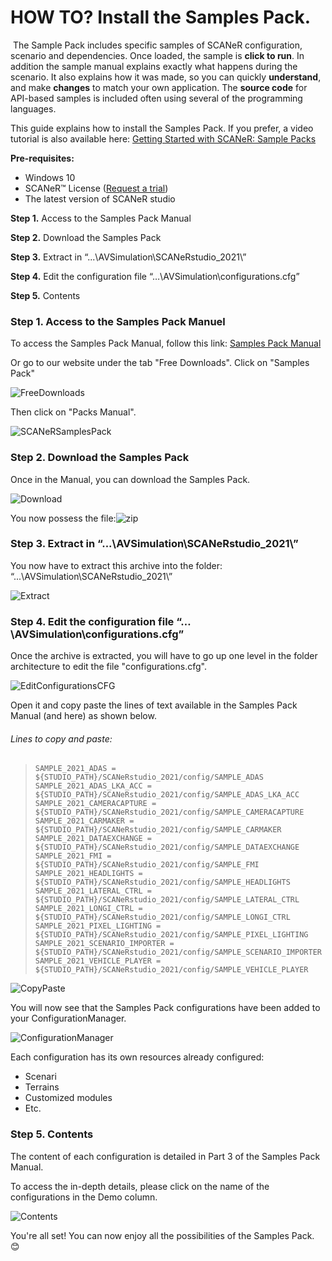 # HOW TO? Install the Samples Pack.

​	The Sample Pack includes specific samples of SCANeR configuration, scenario and dependencies. Once loaded, the sample is **click to run**. In addition the sample manual explains exactly what happens during the scenario. It also explains how it was made, so you can quickly **understand**, and make **changes** to match your own application. The **source code** for API-based samples is included often using several of the programming languages.

This guide explains how to install the Samples Pack. If you prefer, a video tutorial is also available here: [Getting Started with SCANeR: Sample Packs](https://youtu.be/RaJ-1HfnqTM)

**Pre-requisites:** 

- Windows 10
- SCANeR™ License ([Request a trial](https://www.avsimulation.com/scaner-studio-trial/))
- The latest version of SCANeR studio

**Step 1.** Access to the Samples Pack Manual

**Step 2.** Download the Samples Pack

**Step 3.** Extract in “...\AVSimulation\SCANeRstudio_2021\”

**Step 4.** Edit the configuration file “…\AVSimulation\configurations.cfg”

**Step 5.** Contents

### Step 1. Access to the Samples Pack Manuel

To access the Samples Pack Manual, follow this link: [Samples Pack Manual](http://stockage.scanersimulation.com/Evaluation/2021/SCANeRstudio_SamplesPack_2021.pdf)

Or go to our website under the tab "Free Downloads". Click on "Samples Pack"

![FreeDownloads](./assets/FreeDownloads.png)

Then click on "Packs Manual".

![SCANeRSamplesPack](./assets/SCANeRSamplesPack.png)

### Step 2. Download the Samples Pack

Once in the Manual, you can download the Samples Pack.

![Download](./assets/Download.png)

You now possess the file:![zip](./assets/zip.PNG)

### Step 3. Extract in “...\AVSimulation\SCANeRstudio_2021\”

You now have to extract this archive into the folder: “...\AVSimulation\SCANeRstudio_2021\”

![Extract](./assets/Extract.PNG)

### Step 4. Edit the configuration file “…\AVSimulation\configurations.cfg”

Once the archive is extracted, you will have to go up one level in the folder architecture to edit the file "configurations.cfg".

![EditConfigurationsCFG](./assets/EditConfigurationsCFG.PNG)

Open it and copy paste the lines of text available in the Samples Pack Manual (and here) as shown below.

###### Lines to copy and paste:

> `SAMPLE_2021_ADAS = ${STUDIO_PATH}/SCANeRstudio_2021/config/SAMPLE_ADAS`
> `SAMPLE_2021_ADAS_LKA_ACC = ${STUDIO_PATH}/SCANeRstudio_2021/config/SAMPLE_ADAS_LKA_ACC` 
> `SAMPLE_2021_CAMERACAPTURE = ${STUDIO_PATH}/SCANeRstudio_2021/config/SAMPLE_CAMERACAPTURE` 
> `SAMPLE_2021_CARMAKER = ${STUDIO_PATH}/SCANeRstudio_2021/config/SAMPLE_CARMAKER` 
> `SAMPLE_2021_DATAEXCHANGE = ${STUDIO_PATH}/SCANeRstudio_2021/config/SAMPLE_DATAEXCHANGE` 
> `SAMPLE_2021_FMI = ${STUDIO_PATH}/SCANeRstudio_2021/config/SAMPLE_FMI` 
> `SAMPLE_2021_HEADLIGHTS = ${STUDIO_PATH}/SCANeRstudio_2021/config/SAMPLE_HEADLIGHTS` 
> `SAMPLE_2021_LATERAL_CTRL = ${STUDIO_PATH}/SCANeRstudio_2021/config/SAMPLE_LATERAL_CTRL` 
> `SAMPLE_2021_LONGI_CTRL = ${STUDIO_PATH}/SCANeRstudio_2021/config/SAMPLE_LONGI_CTRL` 
> `SAMPLE_2021_PIXEL_LIGHTING = ${STUDIO_PATH}/SCANeRstudio_2021/config/SAMPLE_PIXEL_LIGHTING` 
> `SAMPLE_2021_SCENARIO_IMPORTER = ${STUDIO_PATH}/SCANeRstudio_2021/config/SAMPLE_SCENARIO_IMPORTER` 
> `SAMPLE_2021_VEHICLE_PLAYER = ${STUDIO_PATH}/SCANeRstudio_2021/config/SAMPLE_VEHICLE_PLAYER`

![CopyPaste](./assets/CopyPaste.PNG)

You will now see that the Samples Pack configurations have been added to your ConfigurationManager.

![ConfigurationManager](./assets/ConfigurationManager.PNG)

Each configuration has its own resources already configured:

- Scenari
- Terrains
- Customized modules
- Etc.

### Step 5. Contents

The content of each configuration is detailed in Part 3 of the Samples Pack Manual.

To access the in-depth details, please click on the name of the configurations in the Demo column.

![Contents](./assets/Contents.PNG)

You're all set! You can now enjoy all the possibilities of the Samples Pack. 😊
